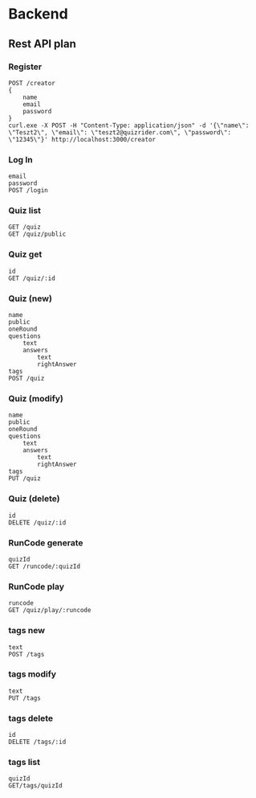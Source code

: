 # Backend
## Rest API plan
### Register
    POST /creator
    {
        name
        email
        password
    }
    curl.exe -X POST -H "Content-Type: application/json" -d '{\"name\": \"Teszt2\", \"email\": \"teszt2@quizrider.com\", \"password\": \"12345\"}' http://localhost:3000/creator
### Log In
    email
    password
    POST /login
### Quiz list
    GET /quiz
    GET /quiz/public
### Quiz get
    id
    GET /quiz/:id
### Quiz (new)
    name
    public
    oneRound
    questions
        text
        answers
            text
            rightAnswer
    tags
    POST /quiz
### Quiz (modify)
    name
    public
    oneRound
    questions
        text
        answers
            text
            rightAnswer
    tags
    PUT /quiz
### Quiz (delete)
    id
    DELETE /quiz/:id
### RunCode generate
    quizId
    GET /runcode/:quizId
### RunCode play
    runcode
    GET /quiz/play/:runcode
### tags new
    text
    POST /tags
### tags modify
    text
    PUT /tags
### tags delete
    id
    DELETE /tags/:id
### tags list
    quizId
    GET/tags/quizId
